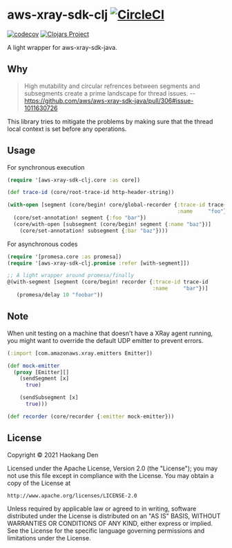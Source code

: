 # aws-xray-sdk-clj [![CircleCI](https://circleci.com/gh/hden/aws-xray-sdk-clj/tree/main.svg?style=svg)](https://circleci.com/gh/hden/aws-xray-sdk-clj/tree/main)
 [![codecov](https://codecov.io/gh/hden/aws-xray-sdk-clj/branch/main/graph/badge.svg?token=YHH1W6IGIW)](https://codecov.io/gh/hden/aws-xray-sdk-clj) [![Clojars Project](https://img.shields.io/clojars/v/com.github.hden/aws-xray-sdk-clj.svg)](https://clojars.org/com.github.hden/aws-xray-sdk-clj)

A light wrapper for aws-xray-sdk-java.

## Why

> High mutability and circular refrences between segments and subsegments create a prime landscape for thread issues. -- https://github.com/aws/aws-xray-sdk-java/pull/306#issue-1011630726

This library tries to mitigate the problems by making sure that the thread local
context is set before any operations.

## Usage

For synchronous execution

```clj
(require '[aws-xray-sdk-clj.core :as core])

(def trace-id (core/root-trace-id http-header-string))

(with-open [segment (core/begin! core/global-recorder {:trace-id trace-id
                                                       :name     "foo"})]
  (core/set-annotation! segment {:foo "bar"})
  (core/with-open [subsegment (core/begin! segment {:name "baz"})]
    (core/set-annotation! subsegment {:bar "baz"})))
```

For asynchronous codes

```clj
(require '[promesa.core :as promesa])
(require '[aws-xray-sdk-clj.promise :refer [with-segment]])

;; A light wrapper around promesa/finally
@(with-segment [segment (core/begin! recorder {:trace-id trace-id
                                               :name     "bar"})]
   (promesa/delay 10 "foobar"))
```

## Note

When unit testing on a machine that doesn't have a XRay agent running,
you might want to override the default UDP emitter to prevent errors.

```clj
(:import [com.amazonaws.xray.emitters Emitter])

(def mock-emitter
  (proxy [Emitter][]
    (sendSegment [x]
      true)

    (sendSubsegment [x]
      true)))

(def recorder (core/recorder {:emitter mock-emitter}))
```

## License

Copyright © 2021 Haokang Den

Licensed under the Apache License, Version 2.0 (the "License");
you may not use this file except in compliance with the License.
You may obtain a copy of the License at

    http://www.apache.org/licenses/LICENSE-2.0

Unless required by applicable law or agreed to in writing, software
distributed under the License is distributed on an "AS IS" BASIS,
WITHOUT WARRANTIES OR CONDITIONS OF ANY KIND, either express or implied.
See the License for the specific language governing permissions and
limitations under the License.
